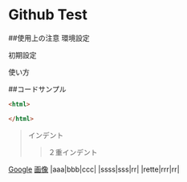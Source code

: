# Github Test
##使用上の注意
 環境設定

 初期設定

 使い方

##コードサンプル
~~~html
<html>

</html>
~~~
>インデント
>>２重インデント

[Google](https://www.google.jp)
[画像](https://www.google.jp)
|aaa|bbb|ccc|
|ssss|sss|rr|
|rette|rrr|rr|


